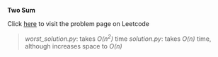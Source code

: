 **Two Sum**

Click [here](https://leetcode.com/problems/two-sum/) to visit the problem page on Leetcode

> *worst_solution.py*: takes *O(n<sup>2</sup>)* time
> *solution.py*: takes *O(n)* time, although increases space to *O(n)*